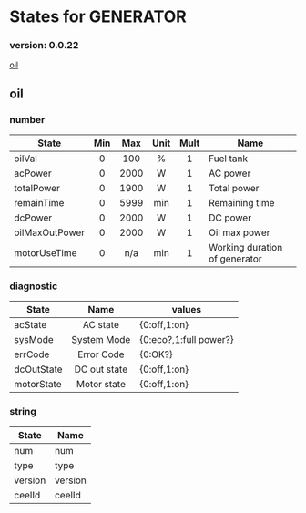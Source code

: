 # States for  GENERATOR
### version: 0.0.22

[oil](#oil)



## oil

### number
| State  |      Min     |      Max     |  Unit |  Mult |  Name |
|----------|:-------------:|:-------------:|:------:|:-----:|-----|
|oilVal|0 | 100 | % | 1 |  Fuel tank |
|acPower|0 | 2000 | W | 1 |  AC power |
|totalPower|0 | 1900 | W | 1 |  Total power |
|remainTime|0 | 5999 | min | 1 |  Remaining time |
|dcPower|0 | 2000 | W | 1 |  DC power |
|oilMaxOutPower|0 | 2000 | W | 1 |  Oil max power |
|motorUseTime|0 |  n/a | min | 1 |  Working duration of generator |


### diagnostic

| State  |     Name |  values |
|----------|:-------------:|------|
|acState| AC state | {0:off,1:on} |
|sysMode| System Mode | {0:eco?,1:full power?} |
|errCode| Error Code | {0:OK?} |
|dcOutState| DC out state | {0:off,1:on} |
|motorState| Motor state | {0:off,1:on} |

### string

| State  |  Name |
|----------|------|
|num| num |
|type| type |
|version| version |
|ceelId| ceelId |

